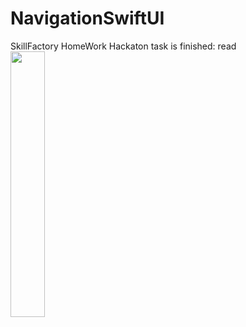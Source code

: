 # NavigationSwiftUI

SkillFactory HomeWork Hackaton task is finished:
 read
<img src="/readmeImages/resultGif.gif" width="33%">
